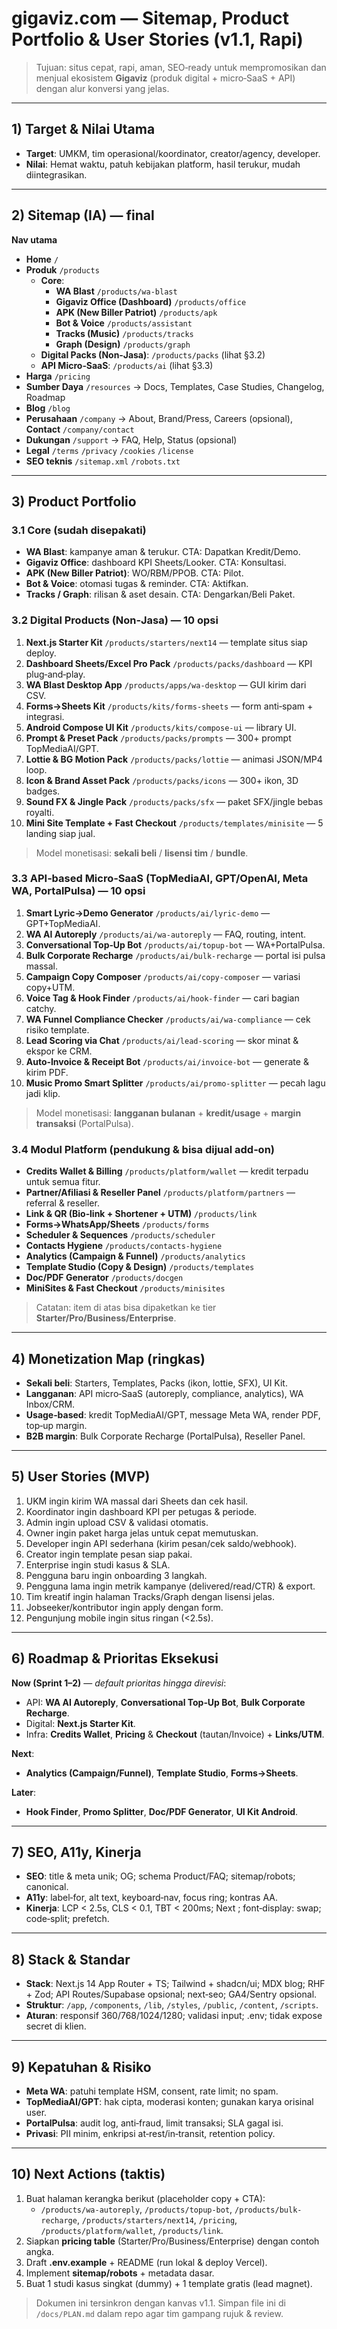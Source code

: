 # gigaviz.com — Sitemap, Product Portfolio & User Stories (v1.1, Rapi)

> Tujuan: situs cepat, rapi, aman, SEO‑ready untuk mempromosikan dan menjual ekosistem **Gigaviz** (produk digital + micro‑SaaS + API) dengan alur konversi yang jelas.

---

## 1) Target & Nilai Utama
- **Target**: UMKM, tim operasional/koordinator, creator/agency, developer.
- **Nilai**: Hemat waktu, patuh kebijakan platform, hasil terukur, mudah diintegrasikan.

---

## 2) Sitemap (IA) — final
**Nav utama**
- **Home** `/`
- **Produk** `/products`
  - **Core**: 
    - **WA Blast** `/products/wa-blast`
    - **Gigaviz Office (Dashboard)** `/products/office`
    - **APK (New Biller Patriot)** `/products/apk`
    - **Bot & Voice** `/products/assistant`
    - **Tracks (Music)** `/products/tracks`
    - **Graph (Design)** `/products/graph`
  - **Digital Packs (Non‑Jasa)**: `/products/packs` (lihat §3.2)
  - **API Micro‑SaaS**: `/products/ai` (lihat §3.3)
- **Harga** `/pricing`
- **Sumber Daya** `/resources` → Docs, Templates, Case Studies, Changelog, Roadmap
- **Blog** `/blog`
- **Perusahaan** `/company` → About, Brand/Press, Careers (opsional), **Contact** `/company/contact`
- **Dukungan** `/support` → FAQ, Help, Status (opsional)
- **Legal** `/terms` `/privacy` `/cookies` `/license`
- **SEO teknis** `/sitemap.xml` `/robots.txt`

---

## 3) Product Portfolio

### 3.1 Core (sudah disepakati)
- **WA Blast**: kampanye aman & terukur. CTA: Dapatkan Kredit/Demo.
- **Gigaviz Office**: dashboard KPI Sheets/Looker. CTA: Konsultasi.
- **APK (New Biller Patriot)**: WO/RBM/PPOB. CTA: Pilot.
- **Bot & Voice**: otomasi tugas & reminder. CTA: Aktifkan.
- **Tracks / Graph**: rilisan & aset desain. CTA: Dengarkan/Beli Paket.

### 3.2 Digital Products (Non‑Jasa) — 10 opsi
1) **Next.js Starter Kit** `/products/starters/next14` — template situs siap deploy.
2) **Dashboard Sheets/Excel Pro Pack** `/products/packs/dashboard` — KPI plug‑and‑play.
3) **WA Blast Desktop App** `/products/apps/wa-desktop` — GUI kirim dari CSV.
4) **Forms→Sheets Kit** `/products/kits/forms-sheets` — form anti‑spam + integrasi.
5) **Android Compose UI Kit** `/products/kits/compose-ui` — library UI.
6) **Prompt & Preset Pack** `/products/packs/prompts` — 300+ prompt TopMediaAI/GPT.
7) **Lottie & BG Motion Pack** `/products/packs/lottie` — animasi JSON/MP4 loop.
8) **Icon & Brand Asset Pack** `/products/packs/icons` — 300+ ikon, 3D badges.
9) **Sound FX & Jingle Pack** `/products/packs/sfx` — paket SFX/jingle bebas royalti.
10) **Mini Site Template + Fast Checkout** `/products/templates/minisite` — 5 landing siap jual.

> Model monetisasi: **sekali beli** / **lisensi tim** / **bundle**.

### 3.3 API‑based Micro‑SaaS (TopMediaAI, GPT/OpenAI, Meta WA, PortalPulsa) — 10 opsi
1) **Smart Lyric→Demo Generator** `/products/ai/lyric-demo` — GPT+TopMediaAI.
2) **WA AI Autoreply** `/products/ai/wa-autoreply` — FAQ, routing, intent.
3) **Conversational Top‑Up Bot** `/products/ai/topup-bot` — WA+PortalPulsa.
4) **Bulk Corporate Recharge** `/products/ai/bulk-recharge` — portal isi pulsa massal.
5) **Campaign Copy Composer** `/products/ai/copy-composer` — variasi copy+UTM.
6) **Voice Tag & Hook Finder** `/products/ai/hook-finder` — cari bagian catchy.
7) **WA Funnel Compliance Checker** `/products/ai/wa-compliance` — cek risiko template.
8) **Lead Scoring via Chat** `/products/ai/lead-scoring` — skor minat & ekspor ke CRM.
9) **Auto‑Invoice & Receipt Bot** `/products/ai/invoice-bot` — generate & kirim PDF.
10) **Music Promo Smart Splitter** `/products/ai/promo-splitter` — pecah lagu jadi klip.

> Model monetisasi: **langganan bulanan** + **kredit/usage** + **margin transaksi** (PortalPulsa).

### 3.4 Modul Platform (pendukung & bisa dijual add‑on)
- **Credits Wallet & Billing** `/products/platform/wallet` — kredit terpadu untuk semua fitur.
- **Partner/Afiliasi & Reseller Panel** `/products/platform/partners` — referral & reseller.
- **Link & QR (Bio‑link + Shortener + UTM)** `/products/link`
- **Forms→WhatsApp/Sheets** `/products/forms`
- **Scheduler & Sequences** `/products/scheduler`
- **Contacts Hygiene** `/products/contacts-hygiene`
- **Analytics (Campaign & Funnel)** `/products/analytics`
- **Template Studio (Copy & Design)** `/products/templates`
- **Doc/PDF Generator** `/products/docgen`
- **MiniSites & Fast Checkout** `/products/minisites`

> Catatan: item di atas bisa dipaketkan ke tier **Starter/Pro/Business/Enterprise**.

---

## 4) Monetization Map (ringkas)
- **Sekali beli**: Starters, Templates, Packs (ikon, lottie, SFX), UI Kit.
- **Langganan**: API micro‑SaaS (autoreply, compliance, analytics), WA Inbox/CRM.
- **Usage‑based**: kredit TopMediaAI/GPT, message Meta WA, render PDF, top‑up margin.
- **B2B margin**: Bulk Corporate Recharge (PortalPulsa), Reseller Panel.

---

## 5) User Stories (MVP)
1. UKM ingin kirim WA massal dari Sheets dan cek hasil. 
2. Koordinator ingin dashboard KPI per petugas & periode.
3. Admin ingin upload CSV & validasi otomatis.
4. Owner ingin paket harga jelas untuk cepat memutuskan.
5. Developer ingin API sederhana (kirim pesan/cek saldo/webhook).
6. Creator ingin template pesan siap pakai.
7. Enterprise ingin studi kasus & SLA.
8. Pengguna baru ingin onboarding 3 langkah.
9. Pengguna lama ingin metrik kampanye (delivered/read/CTR) & export.
10. Tim kreatif ingin halaman Tracks/Graph dengan lisensi jelas.
11. Jobseeker/kontributor ingin apply dengan form.
12. Pengunjung mobile ingin situs ringan (<2.5s).

---

## 6) Roadmap & Prioritas Eksekusi
**Now (Sprint 1–2)** — *default prioritas hingga direvisi*:
- API: **WA AI Autoreply**, **Conversational Top‑Up Bot**, **Bulk Corporate Recharge**.
- Digital: **Next.js Starter Kit**.
- Infra: **Credits Wallet**, **Pricing** & **Checkout** (tautan/Invoice) + **Links/UTM**.

**Next**:
- **Analytics (Campaign/Funnel)**, **Template Studio**, **Forms→Sheets**.

**Later**:
- **Hook Finder**, **Promo Splitter**, **Doc/PDF Generator**, **UI Kit Android**.

---

## 7) SEO, A11y, Kinerja
- **SEO**: title & meta unik; OG; schema Product/FAQ; sitemap/robots; canonical.
- **A11y**: label‑for, alt text, keyboard‑nav, focus ring; kontras AA.
- **Kinerja**: LCP < 2.5s, CLS < 0.1, TBT < 200ms; Next <Image/>; font‑display: swap; code‑split; prefetch.

---

## 8) Stack & Standar
- **Stack**: Next.js 14 App Router + TS; Tailwind + shadcn/ui; MDX blog; RHF + Zod; API Routes/Supabase opsional; next‑seo; GA4/Sentry opsional.
- **Struktur**: `/app`, `/components`, `/lib`, `/styles`, `/public`, `/content`, `/scripts`.
- **Aturan**: responsif 360/768/1024/1280; validasi input; .env; tidak expose secret di klien.

---

## 9) Kepatuhan & Risiko
- **Meta WA**: patuhi template HSM, consent, rate limit; no spam.
- **TopMediaAI/GPT**: hak cipta, moderasi konten; gunakan karya orisinal user.
- **PortalPulsa**: audit log, anti‑fraud, limit transaksi; SLA gagal isi.
- **Privasi**: PII minim, enkripsi at‑rest/in‑transit, retention policy.

---

## 10) Next Actions (taktis)
1. Buat halaman kerangka berikut (placeholder copy + CTA):
   - `/products/wa-autoreply`, `/products/topup-bot`, `/products/bulk-recharge`, `/products/starters/next14`, `/pricing`, `/products/platform/wallet`, `/products/link`.
2. Siapkan **pricing table** (Starter/Pro/Business/Enterprise) dengan contoh angka.
3. Draft **.env.example** + README (run lokal & deploy Vercel).
4. Implement **sitemap/robots** + metadata dasar.
5. Buat 1 studi kasus singkat (dummy) + 1 template gratis (lead magnet).

> Dokumen ini tersinkron dengan kanvas v1.1. Simpan file ini di `/docs/PLAN.md` dalam repo agar tim gampang rujuk & review.
